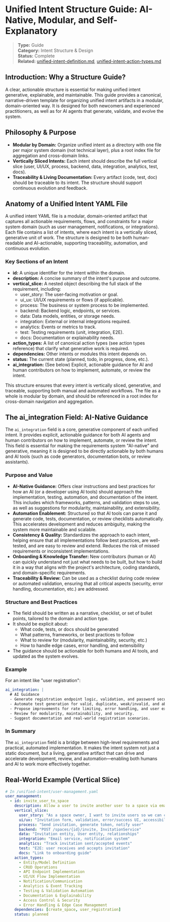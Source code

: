 # Unified Intent Structure Guide: AI-Native, Modular, and Self-Explanatory

> **Type:** Guide  
> **Category:** Intent Structure & Design  
> **Status:** Complete  
> **Related:** [unified-intent-definition.md](./unified-intent-definition.md), [unified-intent-action-types.md](./unified-intent-action-types.md)

## Introduction: Why a Structure Guide?

A clear, actionable structure is essential for making unified intent generative, explainable, and maintainable. This guide provides a canonical, narrative-driven template for organizing unified intent artifacts in a modular, domain-oriented way. It is designed for both newcomers and experienced practitioners, as well as for AI agents that generate, validate, and evolve the system.

## Philosophy & Purpose
- **Modular by Domain:** Organize unified intent as a directory with one file per major system domain (not technical layer), plus a root index file for aggregation and cross-domain links.
- **Vertically Sliced Intents:** Each intent should describe the full vertical slice (user, UI/UX, process, backend, data, integration, analytics, test, docs).
- **Traceability & Living Documentation:** Every artifact (code, test, doc) should be traceable to its intent. The structure should support continuous evolution and feedback.

## Anatomy of a Unified Intent YAML File

A unified intent YAML file is a modular, domain-oriented artifact that captures all actionable requirements, flows, and constraints for a major system domain (such as user management, notifications, or integrations). Each file contains a list of intents, where each intent is a vertically sliced, generative unit of work. The structure is designed to be both human-readable and AI-actionable, supporting traceability, automation, and continuous evolution.

### Key Sections of an Intent
- **id:** A unique identifier for the intent within the domain.
- **description:** A concise summary of the intent's purpose and outcome.
- **vertical_slice:** A nested object describing the full stack of the requirement, including:
  - user_story: The user-facing motivation or goal.
  - ui_ux: UI/UX requirements or flows (if applicable).
  - process: The business or system process to be implemented.
  - backend: Backend logic, endpoints, or services.
  - data: Data models, entities, or storage needs.
  - integration: External or internal integrations required.
  - analytics: Events or metrics to track.
  - test: Testing requirements (unit, integration, E2E).
  - docs: Documentation or explainability needs.
- **action_types:** A list of canonical action types (see action types reference) that clarify what generative work is required.
- **dependencies:** Other intents or modules this intent depends on.
- **status:** The current state (planned, todo, in progress, done, etc.).
- **ai_integration:** (See below) Explicit, actionable guidance for AI and human contributors on how to implement, automate, or review the intent.

This structure ensures that every intent is vertically sliced, generative, and traceable, supporting both manual and automated workflows. The file as a whole is modular by domain, and should be referenced in a root index for cross-domain navigation and aggregation.

## The ai_integration Field: AI-Native Guidance

The `ai_integration` field is a core, generative component of each unified intent. It provides explicit, actionable guidance for both AI agents and human contributors on how to implement, automate, or review the intent. This field is essential for making the requirements system "AI-native" and generative, meaning it is designed to be directly actionable by both humans and AI tools (such as code generators, documentation bots, or review assistants).

### Purpose and Value
- **AI-Native Guidance:** Offers clear instructions and best practices for how an AI (or a developer using AI tools) should approach the implementation, testing, automation, and documentation of the intent. This includes which frameworks, patterns, and validation steps to use, as well as suggestions for modularity, maintainability, and extensibility.
- **Automation Enablement:** Structured so that AI tools can parse it and generate code, tests, documentation, or review checklists automatically. This accelerates development and reduces ambiguity, making the system more maintainable and scalable.
- **Consistency & Quality:** Standardizes the approach to each intent, helping ensure that all implementations follow best practices, are well-tested, and are easy to review and extend. Reduces the risk of missed requirements or inconsistent implementations.
- **Onboarding & Knowledge Transfer:** New contributors (human or AI) can quickly understand not just what needs to be built, but how to build it in a way that aligns with the project's architecture, coding standards, and domain-specific requirements.
- **Traceability & Review:** Can be used as a checklist during code review or automated validation, ensuring that all critical aspects (security, error handling, documentation, etc.) are addressed.

### Structure and Best Practices
- The field should be written as a narrative, checklist, or set of bullet points, tailored to the domain and action type.
- It should be explicit about:
  - What code, tests, or docs should be generated
  - What patterns, frameworks, or best practices to follow
  - What to review for (modularity, maintainability, security, etc.)
  - How to handle edge cases, error handling, and extensibility
- The guidance should be actionable for both humans and AI tools, and updated as the system evolves.

### Example
For an intent like "user registration":
```yaml
ai_integration: |
  # AI Guidance
  - Generate registration endpoint logic, validation, and password security using NestJS best practices.
  - Automate test generation for valid, duplicate, weak/invalid, and abuse scenarios.
  - Propose improvements for rate limiting, error handling, and user experience.
  - Review for modularity, maintainability, and security.
  - Suggest documentation and real-world registration scenarios.
```

### In Summary
The `ai_integration` field is a bridge between high-level requirements and practical, automated implementation. It makes the intent system not just a static document, but a living, generative artifact that can drive and accelerate development, review, and automation—enabling both humans and AI to work more effectively together.

## Real-World Example (Vertical Slice)

```yaml
# In /unified-intent/user-management.yaml
user_management:
  - id: invite_user_to_space
    description: Allow a user to invite another user to a space via email
    vertical_slice:
      user_story: "As a space owner, I want to invite users so we can collaborate."
      ui/ux: "Invitation form, validation, error/success UI, accessibility"
      process: "Send invitation, generate token, notify user"
      backend: "POST /spaces/{id}/invite, InvitationService"
      data: "Invitation entity, User entity, relationships"
      integration: "Email service, notification system"
      analytics: "Track invitation sent/accepted events"
      test: "E2E: user receives and accepts invitation"
      docs: "Link to onboarding guide"
    action_types:
      - Entity/Model Definition
      - CRUD Operations
      - API Endpoint Implementation
      - UI/UX Flow Implementation
      - Notification/Communication
      - Analytics & Event Tracking
      - Testing & Validation Automation
      - Documentation & Explainability
      - Access Control & Security
      - Error Handling & Edge Case Management
    dependencies: [create_space, user_registration]
    status: planned
``` 